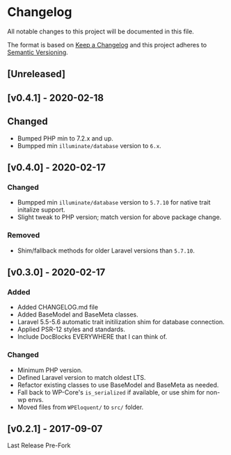 # Changelog

All notable changes to this project will be documented in this file.

The format is based on [Keep a Changelog](http://keepachangelog.com/en/1.0.0/)
and this project adheres to [Semantic Versioning](http://semver.org/spec/v2.0.0.html).

## [Unreleased]

## [v0.4.1] - 2020-02-18
## Changed
- Bumped PHP min to 7.2.x and up.
- Bumpped min `illuminate/database` version to `6.x`.

## [v0.4.0] - 2020-02-17
### Changed
- Bumpped min `illuminate/database` version to `5.7.10` for native trait initalize support.
- Slight tweak to PHP version; match version for above package change.

### Removed
- Shim/fallback methods for older Laravel versions than `5.7.10`.

## [v0.3.0] - 2020-02-17
### Added
- Added CHANGELOG.md file
- Added BaseModel and BaseMeta classes.
- Laravel 5.5-5.6 automatic trait initilization shim for database connection.
- Applied PSR-12 styles and standards.
- Include DocBlocks EVERYWHERE that I can think of.

### Changed
- Minimum PHP version.
- Defined Laravel version to match oldest LTS.
- Refactor existing classes to use BaseModel and BaseMeta as needed.
- Fall back to WP-Core's `is_serialized` if available, or use shim for non-wp envs.
- Moved files from `WPEloquent/` to `src/` folder.

## [v0.2.1] - 2017-09-07
Last Release Pre-Fork
